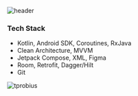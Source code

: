 ![header](https://capsule-render.vercel.app/api?type=Waving&height=300&section=header&text=Hi%20there!&desc=I'm%20Viktoriya&fontSize=50&color=0:D84BB2,100:FFDD00&fontColor=ffffff)

### Tech Stack
- Kotlin, Android SDK, Coroutines, RxJava
- Clean Architecture, MVVM
- Jetpack Compose, XML, Figma
- Room, Retrofit, Dagger/Hilt
- Git

<p><img src="https://github-readme-stats.vercel.app/api/top-langs/?username=tprobius&&hide_border=false&include_all_commits=false&count_private=false" alt="tprobius" /></p>


<!--
**tprobius/tprobius** is a ✨ _special_ ✨ repository because its `README.md` (this file) appears on your GitHub profile.

Here are some ideas to get you started:

- 🔭 I’m currently working on ...
- 🌱 I’m currently learning ...
- 👯 I’m looking to collaborate on ...
- 🤔 I’m looking for help with ...
- 💬 Ask me about ...
- 📫 How to reach me: ...
- 😄 Pronouns: ...
- ⚡ Fun fact: ...
-->
